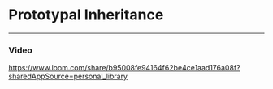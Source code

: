 # Prototypal Inheritance

---

### Video

https://www.loom.com/share/b95008fe94164f62be4ce1aad176a08f?sharedAppSource=personal_library
